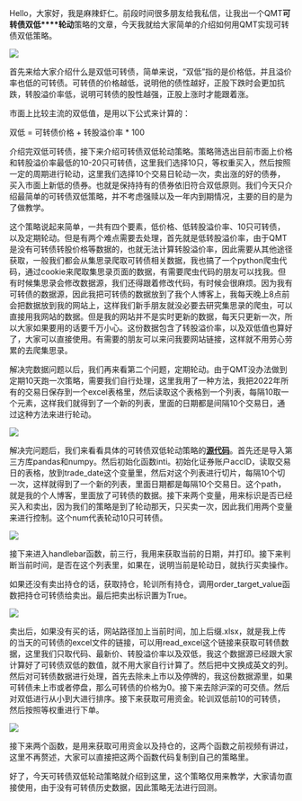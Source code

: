 Hello，大家好，我是麻辣虾仁。前段时间很多朋友给我私信，让我出一个QMT[](https://www.qmtptrade.com/?tag=37)**可转债双低****轮动**策略的文章，今天我就给大家简单的介绍如何用QMT实现可转债双低策略。

![](https://gitee.com/hxc8/images5/raw/master/img/202407172353081.jpg)

首先来给大家介绍什么是双低可转债，简单来说，“双低”指的是价格低，并且溢价率也低的可转债。可转债的价格越低，说明他的债性越好，正股下跌时会更加抗跌，转股溢价率低，说明可转债的股性越强，正股上涨时才能跟着涨。

市面上比较主流的双低值，是用以下公式来计算的：

双低 = 可转债价格 + 转股溢价率 * 100

介绍完双低可转债，接下来介绍可转债双低轮动策略。策略筛选出目前市面上价格和转股溢价率最低的10-20只可转债，这里我们选择10只，等权重买入，然后按照一定的周期进行轮动，这里我们选择10个交易日轮动一次，卖出涨的好的债券，买入市面上新低的债券。也就是保持持有的债券依旧符合双低原则。我们今天只介绍最简单的可转债双低策略，并不考虑强赎以及一年内到期情况，主要的目的是为了做教学。

这个策略说起来简单，一共有四个要素，低价格、低转股溢价率、10只可转债，以及定期轮动。但是有两个难点需要去处理，首先就是低转股溢价率，由于QMT是没有可转债转股价格等数据的，也就无法计算转股溢价率，因此需要从其他途径获取，一般我们都会从集思录爬取可转债相关数据，我也搞了一个python爬虫代码，通过cookie来爬取集思录页面的数据，有需要爬虫代码的朋友可以找我。但有时候集思录会修改数据源，我们还得跟着修改代码，有时候会很麻烦。因为我有可转债的数据源，因此我把可转债的数据放到了我个人博客上，我每天晚上8点前会把数据放到我的网站上，这样我们新手朋友就没必要去研究集思录的爬虫，可以直接用我网站的数据。但是我的网站并不是实时更新的数据，每天只更新一次，所以大家如果要用的话要千万小心。这份数据包含了转股溢价率，以及双低值也算好了，大家可以直接使用。有需要的朋友可以来问我要网站链接，这样就不用劳心劳累的去爬集思录。

解决完数据问题以后，我们再来看第二个问题，定期轮动。由于QMT没办法做到定期10天跑一次策略，需要我们自行处理，这里我用了一种方法，我把2022年所有的交易日保存到一个excel表格里，然后读取这个表格到一个列表，每隔10取一个元素，这样我们就得到了一个新的列表，里面的日期都是间隔10个交易日，通过这种方法来进行轮动。

![](https://gitee.com/hxc8/images5/raw/master/img/202407172353276.jpg)

解决完问题后，我们来看看具体的可转债双低轮动策略的[**源代码**](https://www.qmtptrade.com/?tag=39)。首先还是导入第三方库pandas和numpy。然后初始化函数inti。初始化证券账户accID，读取交易日的表格，放到trade_date这个变量里，然后对这个列表进行切片，每隔10个切一次，这样就得到了一个新的列表，里面日期都是每隔10个交易日。这个path，就是我的个人博客，里面放了可转债的数据。接下来两个变量，用来标识是否已经买入和卖出，因为我们的策略是到了轮动那天，只买卖一次，因此我们用两个变量来进行控制。这个num代表轮动10只可转债。

![](https://gitee.com/hxc8/images5/raw/master/img/202407172353593.jpg)

接下来进入handlebar函数，前三行，我用来获取当前的日期，并打印。接下来判断当前时间，是否在这个列表里，如果在，说明当前是轮动日，就执行买卖操作。

如果还没有卖出持仓的话，获取持仓，轮训所有持仓，调用order_target_value函数把持仓可转债给卖出。最后把卖出标识置为True。

![](https://gitee.com/hxc8/images5/raw/master/img/202407172353172.jpg)

卖出后，如果没有买的话，网站路径加上当前时间，加上后缀.xlsx，就是我上传的当天的可转债的excel文件的链接，可以用read_excel这个链接来获取可转债数据，这里我们只取代码、最新价、转股溢价率以及双低，我这个数据源已经跟大家计算好了可转债双低的数值，就不用大家自行计算了。然后把中文换成英文的列。然后对可转债数据进行处理，首先去除未上市以及停牌的，我这份数据源里，如果可转债未上市或者停盘，那么可转债的价格为0。接下来去除沪深的可交债。然后对双低进行从小到大进行排序。接下来获取可用资金。轮训双低前10的可转债，然后按照等权重进行下单。

[](https://www.qmtptrade.com/wp-content/uploads/2022/04/%E5%B9%BB%E7%81%AF%E7%89%876-3.jpg)

![](https://gitee.com/hxc8/images5/raw/master/img/202407172353495.jpg)

接下来两个函数，是用来获取可用资金以及持仓的，这两个函数之前视频有讲过，这里不再赘述，大家可以直接把这两个函数代码复制到自己的策略里。

好了，今天可转债双低轮动策略就介绍到这里，这个策略仅用来教学，大家请勿直接使用，由于没有可转债历史数据，因此策略无法进行回测。